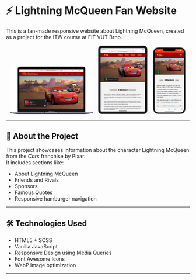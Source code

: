 # ⚡ Lightning McQueen Fan Website

This is a fan-made responsive website about Lightning McQueen, created as a project for the ITW course at FIT VUT Brno.

<div align="center">
  <img src="./screenshots/macbook-air.png" alt="Screenshot Laptop" width="45%" style="margin: 0 1%;">
  <img src="./screenshots/ipad-pro-11.png" alt="Screenshot Tablet" width="27%" style="margin: 0 1%;">
  <img src="./screenshots/iphone-13-pro-max.png" alt="Screenshot Mobile" width="18%" style="margin: 0 1%;">
</div>

---

## 🚗 About the Project

This project showcases information about the character Lightning McQueen from the *Cars* franchise by Pixar.  
It includes sections like:

- About Lightning McQueen
- Friends and Rivals
- Sponsors
- Famous Quotes
- Responsive hamburger navigation

---

## 🛠️ Technologies Used

- HTML5 + SCSS
- Vanilla JavaScript
- Responsive Design using Media Queries
- Font Awesome Icons
- WebP image optimization

---
